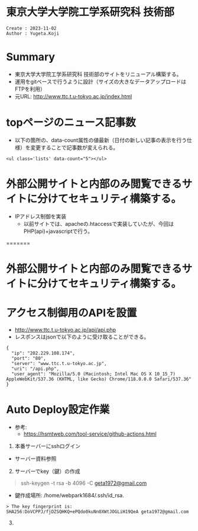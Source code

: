 東京大学大学院工学系研究科 技術部
===
```
Create : 2023-11-02
Author : Yugeta.Koji
```

# Summary
- 東京大学大学院工学系研究科 技術部のサイトをリニューアル構築する。
- 運用をgitベースで行うように設計（サイズの大きなデータアップロードはFTPを利用）
- 元URL: http://www.ttc.t.u-tokyo.ac.jp/index.html


# topページのニュース記事数
- 以下の箇所の、data-count属性の値最新（日付の新しい記事の表示を行う仕様）を変更することで記事数が変えられる。
```
<ul class='lists' data-count="5"></ul>
```

# 外部公開サイトと内部のみ閲覧できるサイトに分けてセキュリティ構築する。
- IPアドレス制御を実装
  - 以前サイトでは、apacheの.htaccessで実装していたが、今回はPHP(api)+javascriptで行う。

=======
# 外部公開サイトと内部のみ閲覧できるサイトに分けてセキュリティ構築する。

# アクセス制御用のAPIを設置
- http://www.ttc.t.u-tokyo.ac.jp/api/api.php
- レスポンスはjsonで以下のように受け取ることができる。
```
{
  "ip": "202.229.108.174", 
  "port": "80", 
  "server": "www.ttc.t.u-tokyo.ac.jp", 
  "uri": "/api.php", 
  "user_agent": "Mozilla/5.0 (Macintosh; Intel Mac OS X 10_15_7) AppleWebKit/537.36 (KHTML, like Gecko) Chrome/118.0.0.0 Safari/537.36" 
}

```


# Auto Deploy設定作業
- 参考: 
  - https://hsmtweb.com/tool-service/github-actions.html
1. 本番サーバーにsshログイン
  - サーバー資料参照

2. サーバーでkey（鍵）の作成
> ssh-keygen -t rsa -b 4096 -C geta1972@gmail.com
- 鍵作成場所: /home/webpark1684/.ssh/id_rsa.
```
> The key fingerprint is:
SHA256:DoVCPPJ/fjDZSQHKQ+ePQdo0kuNn0XWtJOGLiH19QeA geta1972@gmail.com
```

3. 




